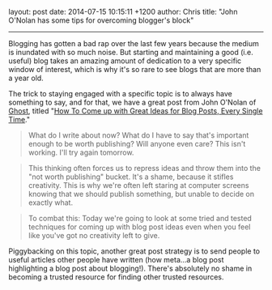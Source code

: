 layout: post
date: 2014-07-15 10:15:11 +1200
author: Chris
title: "John O'Nolan has some tips for overcoming blogger's block"

----

<!-- excerpt -->

Blogging has gotten a bad rap over the last few years because the medium is inundated with so much noise. But starting and maintaining a good (i.e. useful) blog takes an amazing amount of dedication to a very specific window of interest, which is why it's so rare to see blogs that are more than a year old.

The trick to staying engaged with a specific topic is to always have something to say, and for that, we have a great post from John O'Nolan of [Ghost](https://iwantmyname.com/services/blog-hosting/ghost-custom-domain), titled "[How To Come up with Great Ideas for Blog Posts, Every Single Time](http://blog.ghost.org/great-blog-post-ideas/)."

<!-- /excerpt -->

>What do I write about now? What do I have to say that's important enough to be worth publishing? Will anyone even care? This isn't working. I'll try again tomorrow.

>This thinking often forces us to repress ideas and throw them into the "not worth publishing" bucket. It's a shame, because it stifles creativity. This is why we're often left staring at computer screens knowing that we should publish something, but unable to decide on exactly what.

>To combat this: Today we're going to look at some tried and tested techniques for coming up with blog post ideas even when you feel like you've got no creativity left to give.

Piggybacking on this topic, another great post strategy is to send people to useful articles other people have written (how meta...a blog post highlighting a blog post about blogging!). There's absolutely no shame in becoming a trusted resource for finding other trusted resources.